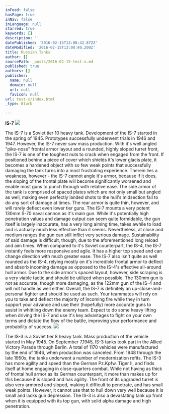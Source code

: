 ```yaml
---
inFeed: false
hasPage: true
inNav: false
inLanguage: null
starred: true
keywords: []
description: ''
datePublished: '2016-02-15T13:08:42.872Z'
dateModified: '2016-02-15T13:08:40.200Z'
title: Russian Tanks
author: []
sourcePath: _posts/2016-02-15-test-x.md
published: true
authors: []
publisher:
  name: null
  domain: null
  url: null
  favicon: null
url: test-x/index.html
_type: Blurb

---
```

**IS-7**
![](https://s3-us-west-2.amazonaws.com/the-grid-img/p/8b68b752a090c3e9fcf028e411a90a1310a64ad8.jpg)

The IS-7 is a Soviet tier 10 heavy tank. Development of the IS-7 started in the spring of 1945\. Prototypes successfully underwent trials in 1946 and 1947\. However, the IS-7 never saw mass production. With it's well angled "pike-nose" frontal armor layout and a rounded, highly sloped turret front, the IS-7 is one of the toughest nuts to crack when engaged from the front. If positioned behind a piece of cover which shields it's lower glacis plate, it becomes a hardened object with so few weak points that successfully damaging the tank turns into a most frustrating experience. Therein lies a weakness, however - the IS-7 cannot angle it's armor, because if it does, the sloping of the frontal plate will become significantly worsened and enable most guns to punch through with relative ease. The side armor of the tank is comprised of spaced plates which are not only small but angled as well, making even perfectly landed shots to the hull's midsection fail to do any sort of damage at times. The rear armor is quite thin, however, and will rarely deflect even lower tier guns. The IS-7 mounts a very potent 130mm S-70 naval cannon as it's main gun. While it's potentially high penetration values and damage output can seem quite formidable, the gun itself is largely inaccurate, has a very long aiming time, takes awhile to load and is actually much less effective than it seems. Nevertheless, at close and medium ranges the gun can still inflict very serious damage. Sustainability of said damage is difficult, though, due to the aforementioned long reload and aim times. When compared to it's Soviet counterpart, the IS-4, the IS-7 instantly feels more responsive and agile. It has a higher top speed and can change direction with much greater ease. The IS-7 also isn't quite as well rounded as the IS-4, relying mostly on it's incredible frontal armor to deflect and absorb incoming damage as opposed to the IS-4's effective all-around hull armor. Due to the side armor's spaced layout, however, side scraping is a very viable tactic and should be utilized when possible. The 130mm gun is not as accurate, though more damaging, as the 122mm gun of the IS-4 and will not handle as well either. Overall, the IS-7 is definitely an up-close-and-personal fighter and should be used as such. Your teammates will rely on you to take and deflect the majority of incoming fire while they in turn support your advance and use their (hopefully) more accurate guns to assist in whittling down the enemy team. Expect to do some heavy lifting when driving the IS-7 and use it's key advantages to fight on your own terms and dictate the flow of the battle, improving your performance and probability of success.
![](https://s3-us-west-2.amazonaws.com/the-grid-img/p/bb7d3ade818e913a2e242f0b5d41b63a6c875c49.png)

The IS-3 is a Soviet tier 8 heavy tank. Mass production of the vehicle started in May 1945\. On September 7,1945, IS-3 tanks took part in the Allied Victory Parade through Berlin. A total of 1170 vehicles were manufactured by the end of 1946, when production was canceled. From 1948 through the late 1950s, the tanks underwent a number of modernization refits. The IS-3 has more agility and speed than the German Pz.Kpfw. Tiger II, and finds itself at home engaging in close-quarters combat. While not having as thick of frontal hull armor as its German counterpart, it more than makes up for this because it is sloped and has agility. The front of its upgraded turret is also very armored and sloped, making it difficult to penetrate, and has small weak points. However, it cannot use that to hull down very well because it is small and lacks gun depression. The IS-3 is also a devastating tank up front when it is equipped with its top gun, with solid alpha damage and high penetration.